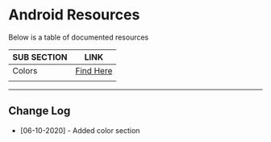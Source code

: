 # Android Resources

Below is a table of documented resources



| SUB SECTION | LINK                                  |
| ----------- | ------------------------------------- |
| Colors      | [Find Here](./sub-sections/colors.md) |
|             |                                       |

---

## Change Log

- [06-10-2020] - Added color section